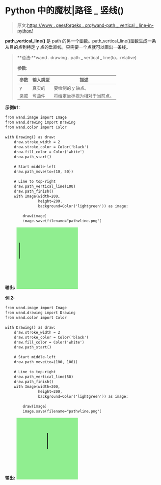 # Python 中的魔杖|路径 _ 竖线()

> 原文:[https://www . geesforgeks . org/wand-path _ vertical _ line-in-python/](https://www.geeksforgeeks.org/wand-path_vertical_line-in-python/)

**path_vertical_line()** 是 path 的另一个函数。path_vertical_line()函数生成一条从目的点到特定 y 点的垂直线。只需要一个点就可以画出一条线。

> **语法:**wand . drawing . path _ vertical _ line(to，relative)
> 
> **参数:**
> 
> | 参数 | 输入类型 | 描述 |
> | --- | --- | --- |
> | y | 真实的 | 要绘制的 y 轴点。 |
> | 亲戚 | 弯曲件 | 将给定坐标视为相对于当前点。 |

**示例#1:**

```
from wand.image import Image
from wand.drawing import Drawing
from wand.color import Color

with Drawing() as draw:
    draw.stroke_width = 2
    draw.stroke_color = Color('black')
    draw.fill_color = Color('white')
    draw.path_start()

    # Start middle-left
    draw.path_move(to=(10, 50))

    # Line to top-right
    draw.path_vertical_line(100)
    draw.path_finish()
    with Image(width=200,
               height=200, 
               background=Color('lightgreen')) as image:

        draw(image)
        image.save(filename="pathvline.png")
```

**输出:**
![](img/691bfae39996b77d0f3ee0dcde5fffda.png)

**例 2:**

```
from wand.image import Image
from wand.drawing import Drawing
from wand.color import Color

with Drawing() as draw:
    draw.stroke_width = 2
    draw.stroke_color = Color('black')
    draw.fill_color = Color('white')
    draw.path_start()

    # Start middle-left
    draw.path_move(to=(100, 100))

    # Line to top-right
    draw.path_vertical_line(50)
    draw.path_finish()
    with Image(width=200, 
               height=200, 
               background=Color('lightgreen')) as image:

        draw(image)
        image.save(filename="pathvline.png")
```

**输出:**
![](img/439f9004888136e2b692e64ff9da2a44.png)